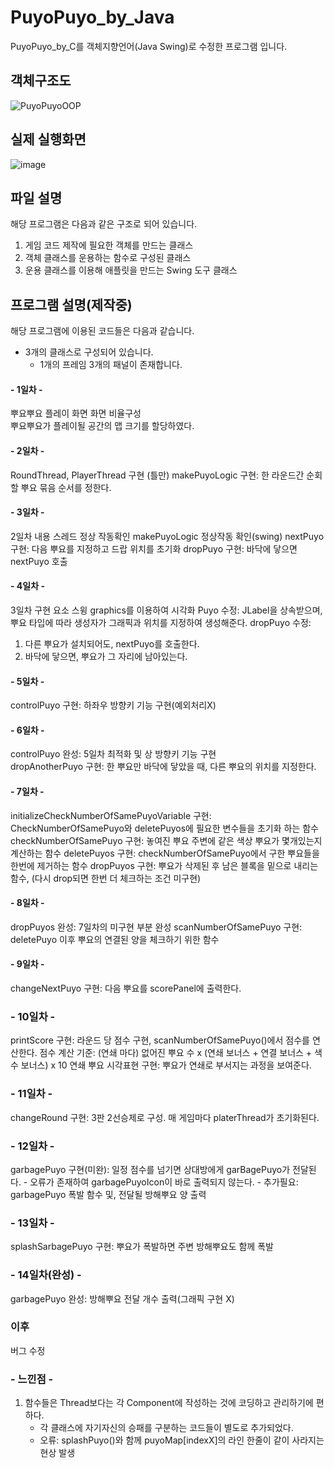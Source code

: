 # PuyoPuyo_by_Java
PuyoPuyo_by_C를 객체지향언어(Java Swing)로 수정한 프로그램 입니다.

## 객체구조도
![PuyoPuyoOOP](https://github.com/junni01kim/PuyoPuyo_by_Java/assets/127941871/89d9ad24-91f4-40a2-91f0-5fc9012ad16c)

## 실제 실행화면
![image](https://github.com/junni01kim/PuyoPuyo_by_Java/assets/127941871/573698a0-ca61-44d8-ba59-3860dbeaa528)


## 파일 설명
해당 프로그램은 다음과 같은 구조로 되어 있습니다.
1. 게임 코드 제작에 필요한 객체를 만드는 클래스
2. 객체 클래스를 운용하는 함수로 구성된 클래스
3. 운용 클래스를 이용해 애플릿을 만드는 Swing 도구 클래스

## 프로그램 설명(제작중)
해당 프로그램에 이용된 코드들은 다음과 같습니다.
  - 3개의 클래스로 구성되어 있습니다.
    - 1개의 프레임 3개의 패널이 존재합니다.

#### \- 1일차 -  
뿌요뿌요 플레이 화면 화면 비율구성  
뿌요뿌요가 플레이될 공간의 맵 크기를 할당하였다.

#### \- 2일차 -
RoundThread, PlayerThread 구현 (틀만)
makePuyoLogic 구현: 한 라운드간 순회할 뿌요 묶음 순서를 정한다.

#### \- 3일차 -
2일차 내용 스레드 정상 작동확인
makePuyoLogic 정상작동 확인(swing)
nextPuyo 구현: 다음 뿌요를 지정하고 드랍 위치를 초기화
dropPuyo 구현: 바닥에 닿으면 nextPuyo 호출

#### \- 4일차 -
3일차 구현 요소 스윙 graphics를 이용하여 시각화
Puyo 수정: JLabel을 상속받으며, 뿌요 타입에 따라 생성자가 그래픽과 위치를 지정하여 생성해준다.
dropPuyo 수정: 
  1) 다른 뿌요가 설치되어도, nextPuyo를 호출한다.
  2) 바닥에 닿으면, 뿌요가 그 자리에 남아있는다.

#### \- 5일차 -
controlPuyo 구현: 하좌우 방향키 기능 구현(예외처리X)

#### \- 6일차 -
controlPuyo 완성: 5일차 최적화 및 상 방향키 기능 구현  
dropAnotherPuyo 구현: 한 뿌요만 바닥에 닿았을 때, 다른 뿌요의 위치를 지정한다.

#### \- 7일차 -
initializeCheckNumberOfSamePuyoVariable 구현: CheckNumberOfSamePuyo와 deletePuyos에 필요한 변수들을 초기화 하는 함수
checkNumberOfSamePuyo 구현: 놓여진 뿌요 주변에 같은 색상 뿌요가 몇개있는지 계산하는 함수
deletePuyos 구현: checkNumberOfSamePuyo에서 구한 뿌요들을 한번에 제거하는 함수
dropPuyos 구현: 뿌요가 삭제된 후 남은 블록을 밑으로 내리는 함수, (다시 drop되면 한번 더 체크하는 조건 미구현)

#### \- 8일차 -
dropPuyos 완성: 7일차의 미구현 부분 완성
scanNumberOfSamePuyo 구현: deletePuyo 이후 뿌요의 연결된 양을 체크하기 위한 함수

#### \- 9일차 -
changeNextPuyo 구현: 다음 뿌요를 scorePanel에 출력한다.

### \- 10일차 -
printScore 구현: 라운드 당 점수 구현, scanNumberOfSamePuyo()에서 점수를 연산한다.
    점수 계산 기준: (연쇄 마다) 없어진 뿌요 수 x (연쇄 보너스 + 연결 보너스 + 색수 보너스) x 10
연쇄 뿌요 시각표현 구현: 뿌요가 연쇄로 부서지는 과정을 보여준다.

### \- 11일차 -
changeRound 구현: 3판 2선승제로 구성. 매 게임마다 platerThread가 초기화된다.

### \- 12일차 -
garbagePuyo 구현(미완): 일정 점수를 넘기면 상대방에게 garBagePuyo가 전달된다.
    - 오류가 존재하여 garbagePuyoIcon이 바로 출력되지 않는다.
    - 추가필요: garbagePuyo 폭발 함수 및, 전달될 방해뿌요 양 출력

### \- 13일차 -
splashSarbagePuyo 구현: 뿌요가 폭발하면 주변 방해뿌요도 함께 폭발

### \- 14일차(완성) -
garbagePuyo 완성: 방해뿌요 전달 개수 출력(그래픽 구현 X)

### 이후
버그 수정

### \- 느낀점 -
1. 함수들은 Thread보다는 각 Component에 작성하는 것에 코딩하고 관리하기에 편하다.  
    - 각 클래스에 자기자신의 승패를 구분하는 코드들이 별도로 추가되었다.
    - 오류: splashPuyo()와 함께 puyoMap[indexX]의 라인 한줄이 같이 사라지는 현상 발생
